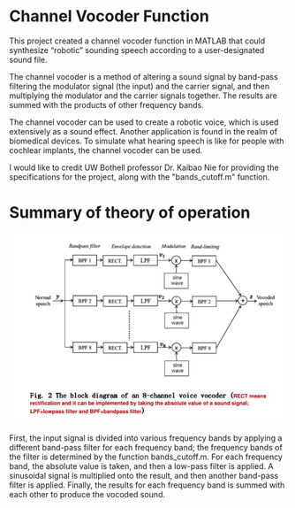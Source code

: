 # Channel Vocoder Function
This project created a channel vocoder function in MATLAB that could synthesize “robotic” sounding speech according to a user-designated sound file.

The channel vocoder is a method of altering a sound signal by band-pass filtering the modulator signal (the input) and the carrier signal, and then multiplying the modulator and the carrier signals together. The results are summed with the products of other frequency bands.

The channel vocoder can be used to create a robotic voice, which is used extensively as a sound effect. Another application is found in the realm of biomedical devices. To simulate what hearing speech is like for people with cochlear implants, the channel vocoder can be used.

I would like to credit UW Bothell professor Dr. Kaibao Nie for providing the specifications for the project, along with the "bands_cutoff.m" function.


# Summary of theory of operation

![Filter bank](https://github.com/leeway64/Channel-Vocoder-Function/blob/master/Filter%20Bank.jpg)

First, the input signal is divided into various frequency bands by applying a different band-pass filter for each frequency band; the frequency bands of the filter is determined by the function bands_cutoff.m. For each frequency band, the absolute value is taken, and then a low-pass filter is applied. A sinusoidal signal is multiplied onto the result, and then another band-pass filter is applied. Finally, the results for each frequency band is summed with each other to produce the vocoded sound.
